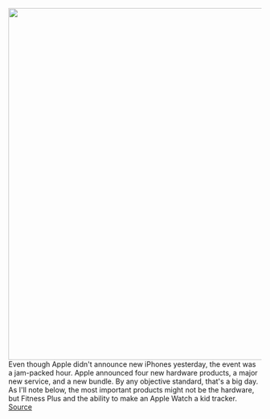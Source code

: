 <img src='https://cdn.vox-cdn.com/thumbor/owyPAozPebeSFwJe_w3Yhqiri9U=/0x0:1073x605/1200x800/filters:focal(452x218:622x388)/cdn.vox-cdn.com/uploads/chorus_image/image/67414430/download__1_.0.png' width='700px' /><br/>
Even though Apple didn't announce new iPhones yesterday, the event was a jam-packed hour. Apple announced four new hardware products, a major new service, and a new bundle. By any objective standard, that's a big day. As I'll note below, the most important products might not be the hardware, but Fitness Plus and the ability to make an Apple Watch a kid tracker.
<a href='https://www.theverge.com/2020/9/16/21438928/apple-watch-se-ipad-air-product-line-up-strategy-better-better'> Source <a/>